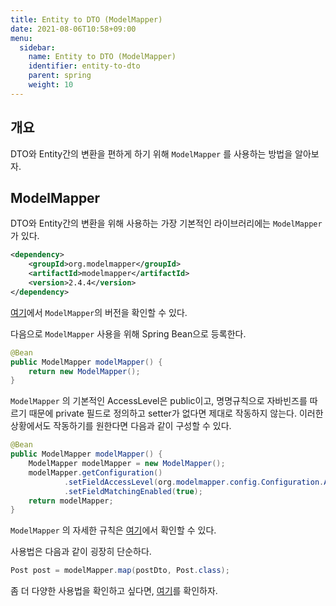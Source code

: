 ```yaml
---
title: Entity to DTO (ModelMapper)
date: 2021-08-06T10:58+09:00
menu:
  sidebar:
    name: Entity to DTO (ModelMapper)
    identifier: entity-to-dto
    parent: spring
    weight: 10
---
```


## 개요

DTO와 Entity간의 변환을 편하게 하기 위해 `ModelMapper` 를 사용하는 방법을 알아보자.

## ModelMapper

DTO와 Entity간의 변환을 위해 사용하는 가장 기본적인 라이브러리에는 `ModelMapper` 가 있다.

```xml
<dependency>
    <groupId>org.modelmapper</groupId>
    <artifactId>modelmapper</artifactId>
    <version>2.4.4</version>
</dependency>
```

[여기](https://search.maven.org/classic/#search|gav|1|g%3A%22org.modelmapper%22%20AND%20a%3A%22modelmapper%22)에서 `ModelMapper`의 버전을 확인할 수 있다.

다음으로 `ModelMapper` 사용을 위해 Spring Bean으로 등록한다.

```java
@Bean
public ModelMapper modelMapper() {
    return new ModelMapper();
}
```

`ModelMapper` 의 기본적인 AccessLevel은 public이고, 명명규칙으로 자바빈즈를 따르기 때문에 private 필드로 정의하고 setter가 없다면 제대로 작동하지 않는다. 이러한 상황에서도 작동하기를 원한다면 다음과 같이 구성할 수 있다.

```java
@Bean
public ModelMapper modelMapper() {
    ModelMapper modelMapper = new ModelMapper();
    modelMapper.getConfiguration()
            .setFieldAccessLevel(org.modelmapper.config.Configuration.AccessLevel.PRIVATE)
            .setFieldMatchingEnabled(true);
    return modelMapper;
}
```

`ModelMapper` 의 자세한 규칙은 [여기](http://modelmapper.org/user-manual/configuration/)에서 확인할 수 있다.

사용법은 다음과 같이 굉장히 단순하다.

```java
Post post = modelMapper.map(postDto, Post.class);
```

좀 더 다양한 사용법을 확인하고 싶다면, [여기](https://www.baeldung.com/entity-to-and-from-dto-for-a-java-spring-application)를 확인하자.